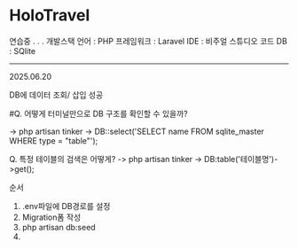 # HoloTravel
연습중  .  .  .
개발스택
언어 : PHP
프레임워크 : Laravel
IDE : 비주얼 스튜디오 코드
DB : SQlite

---
2025.06.20

DB에 데이터 조회/ 삽입 성공

#Q. 어떻게 터미널만으로 DB 구조를 확인할 수 있을까?

-> php artisan tinker
-> DB::select('SELECT name FROM sqlite_master WHERE type = "table"');

Q. 특정 테이블의 검색은 어떻게?
-> php artisan tinker
-> DB:table('테이블명')->get();



순서 
1. .env파일에 DB경로를 설정
2. Migration폼 작성
3. php artisan  db:seed
4. 
   
